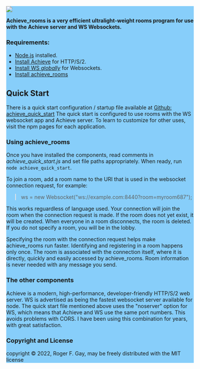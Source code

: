 <section style="background-color:LightSkyBlue;">
<a href="https://hll.nu"><img src="https://hll.nu/achieve/skyhigh1.jpg"></a>
<p><b>Achieve_rooms is a very efficient ultralight-weight rooms program for use with the Achieve server and WS Websockets.</b></p>
<h3>Requirements:</h3>
<ul>
<li><a href="https://nodejs.org/en/download/">Node.js</a> installed.</li>
<li><a href="https://www.npmjs.com/package/achieve">Install Achieve</a> for HTTP/S/2.</li>
  <li><a href="https://www.npmjs.com/package/ws">Install WS <i>globally</i></a> for Websockets.</li>
<li><a href="https://www.npmjs.com/package/achieve_rooms">Install achieve_rooms</a></li>
</ul>
<h2>Quick Start</h2>
<p>There is a quick start configuration / startup file available at <a href="https://github.com/highlevellogic/achieve_quick_start">Github: achieve_quick_start</a> 
The quick start is configured to use rooms with the WS websocket app and Achieve server. To learn to customize for other uses, visit the 
npm pages for each application.</p>
<h3>Using achieve_rooms</h3>
<p>Once you have installed the components, read comments in <i>achieve_quick_start.js</i> and set file paths appropriately. When ready, 
run <code>node achieve_quick_start</code>.</p>
<p>To join a room, add a room name to the URI that is used in the websocket connection request, for example:</p>
<blockquote>ws = new Websocket("ws://example.com:8440?room=myroom687");</blockquote>
<p>This works reguardless of language used. Your connection will join the room when the connection request is made. If the room does not yet 
exist, it will be created. When everyone in a room disconnects, the room is deleted. If you do not specify a room, you will be in the lobby.</p>
<p>Specifying the room with the connection request helps make achieve_rooms run faster. Identifying and registering in a room happens only 
once. The room is associated with the connection itself, where it is directly, quickly and easily accessed by achieve_rooms. 
Room information is never needed with any message you send.</p>
<h3>The other components</h3>
<p>Achieve is a modern, high-performance, developer-friendly HTTP/S/2 web server. WS is advertised as being the fastest websocket server 
available for node. The quick start file mentioned above uses the "noserver" option for WS, which means that Achieve and WS use the same 
port numbers. This avoids problems with CORS. I have been using this combination for years, with great satisfaction.</p>
<h3>Copyright and License</h3>
<p>copyright © 2022, Roger F. Gay, may be freely distributed with the MIT license</p>
</section>
